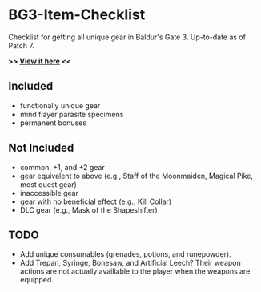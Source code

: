 # BG3-Item-Checklist
Checklist for getting all unique gear in Baldur's Gate 3. Up-to-date as of Patch 7.

**>> [View it here](https://joe1817.github.io/BG3-Item-Checklist/) <<**

## Included
- functionally unique gear
- mind flayer parasite specimens
- permanent bonuses

## Not Included
- common, +1, and +2 gear
- gear equivalent to above (e.g., Staff of the Moonmaiden, Magical Pike, most quest gear)
- inaccessible gear
- gear with no beneficial effect (e.g., Kill Collar)
- DLC gear (e.g., Mask of the Shapeshifter)

## TODO
- Add unique consumables (grenades, potions, and runepowder).
- Add Trepan, Syringe, Bonesaw, and Artificial Leech? Their weapon actions are not actually availiable to the player when the weapons are equipped.